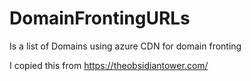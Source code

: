# DomainFrontingURLs

Is a list of Domains using azure CDN for domain fronting 

I copied this from https://theobsidiantower.com/ 
